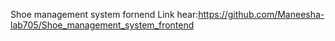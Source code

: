 Shoe management system fornend Link hear:https://github.com/Maneesha-lab705/Shoe_management_system_frontend
